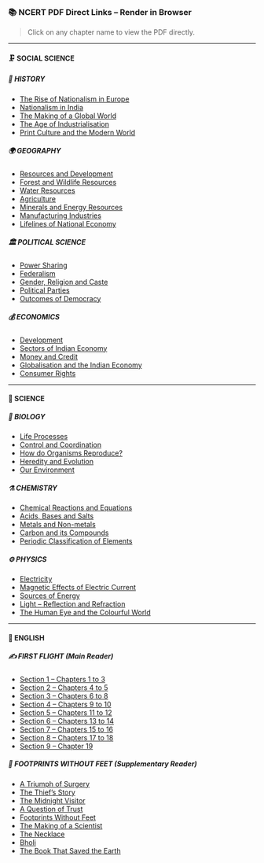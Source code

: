 ### 📚 NCERT PDF Direct Links – Render in Browser
> Click on any chapter name to view the PDF directly.

---

#### 🗜️ SOCIAL SCIENCE

##### 🧬 HISTORY
- [The Rise of Nationalism in Europe](https://raw.githubusercontent.com/ubsr-official/notebooks/main/NCERT-PDF/SOCIAL-SCIENCE/HISTORY/SSC-HISTORY-RISE_OF_NATIONALISM_IN_EUROPE-1.pdf)
- [Nationalism in India](https://raw.githubusercontent.com/ubsr-official/notebooks/main/NCERT-PDF/SOCIAL-SCIENCE/HISTORY/SSC-HISTORY-NATIONALISM_IN_INDIA-2.pdf)
- [The Making of a Global World](https://raw.githubusercontent.com/ubsr-official/notebooks/main/NCERT-PDF/SOCIAL-SCIENCE/HISTORY/SSC-HISTORY-THE_MAKING_OF_A_GLOBAL_WORLD-3.pdf)
- [The Age of Industrialisation](https://raw.githubusercontent.com/ubsr-official/notebooks/main/NCERT-PDF/SOCIAL-SCIENCE/HISTORY/SSC-HISTORY-AGE_OF_INDUSTRY-4.pdf)
- [Print Culture and the Modern World](https://raw.githubusercontent.com/ubsr-official/notebooks/main/NCERT-PDF/SOCIAL-SCIENCE/HISTORY/SSC-HISTORY-PRINT_CULTURE_AND_THE_MODERN_WORLD-5.pdf)

##### 🌍 GEOGRAPHY
- [Resources and Development](https://raw.githubusercontent.com/ubsr-official/notebooks/main/NCERT-PDF/SOCIAL-SCIENCE/GEOGRAPHY/SSC-GEOGRAPHY-RESOURCES_AND_DEVELOPMENT-1.pdf)
- [Forest and Wildlife Resources](https://raw.githubusercontent.com/ubsr-official/notebooks/main/NCERT-PDF/SOCIAL-SCIENCE/GEOGRAPHY/SSC-GEOGRAPHY-FOREST_AND_WILDLIFE_RESOURCES-2.pdf)
- [Water Resources](https://raw.githubusercontent.com/ubsr-official/notebooks/main/NCERT-PDF/SOCIAL-SCIENCE/GEOGRAPHY/SSC-GEOGRAPHY-WATER_RESOURCES-3.pdf)
- [Agriculture](https://raw.githubusercontent.com/ubsr-official/notebooks/main/NCERT-PDF/SOCIAL-SCIENCE/GEOGRAPHY/SSC-GEOGRAPHY-AGRICULTURE-4.pdf)
- [Minerals and Energy Resources](https://raw.githubusercontent.com/ubsr-official/notebooks/main/NCERT-PDF/SOCIAL-SCIENCE/GEOGRAPHY/SSC-GEOGRAPHY-MINERALS_AND_ENERGY_RESOURCES-5.pdf)
- [Manufacturing Industries](https://raw.githubusercontent.com/ubsr-official/notebooks/main/NCERT-PDF/SOCIAL-SCIENCE/GEOGRAPHY/SSC-GEOGRAPHY-MANUFACTURING_INDUSTRIES-6.pdf)
- [Lifelines of National Economy](https://raw.githubusercontent.com/ubsr-official/notebooks/main/NCERT-PDF/SOCIAL-SCIENCE/GEOGRAPHY/SSC-GEOGRAPHY-LIFELINES_OF_NATIONAL_ECONOMY-7.pdf)

##### 🏛️ POLITICAL SCIENCE
- [Power Sharing](https://raw.githubusercontent.com/ubsr-official/notebooks/main/NCERT-PDF/SOCIAL-SCIENCE/POLITICAL-SCIENCE/SSC-POLITICAL_SCIENCE-POWER_SHARING-1.pdf)
- [Federalism](https://raw.githubusercontent.com/ubsr-official/notebooks/main/NCERT-PDF/SOCIAL-SCIENCE/POLITICAL-SCIENCE/SSC-POLITICAL_SCIENCE-FEDERALISM-2.pdf)
- [Gender, Religion and Caste](https://raw.githubusercontent.com/ubsr-official/notebooks/main/NCERT-PDF/SOCIAL-SCIENCE/POLITICAL-SCIENCE/SSC-POLITICAL_SCIENCE-GENDER_RELIGION_AND_CASTE-3.pdf)
- [Political Parties](https://raw.githubusercontent.com/ubsr-official/notebooks/main/NCERT-PDF/SOCIAL-SCIENCE/POLITICAL-SCIENCE/SSC-POLITICAL_SCIENCE-POLITICAL_PARTIES-4.pdf)
- [Outcomes of Democracy](https://raw.githubusercontent.com/ubsr-official/notebooks/main/NCERT-PDF/SOCIAL-SCIENCE/POLITICAL-SCIENCE/SSC-POLITICAL_SCIENCE-OUTCOMES_OF_DEMOCRACY-5.pdf)

##### 💰 ECONOMICS
- [Development](https://raw.githubusercontent.com/ubsr-official/notebooks/main/NCERT-PDF/SOCIAL-SCIENCE/ECONOMICS/SSC-ECONOMICS-DEVELOPEMT-1.pdf)
- [Sectors of Indian Economy](https://raw.githubusercontent.com/ubsr-official/notebooks/main/NCERT-PDF/SOCIAL-SCIENCE/ECONOMICS/SSC-ECONOMICS-SECTORS_OF_INDIAN_ECONOMY-2.pdf)
- [Money and Credit](https://raw.githubusercontent.com/ubsr-official/notebooks/main/NCERT-PDF/SOCIAL-SCIENCE/ECONOMICS/SSC-ECONOMICS-MONEY_AND_CREDIT-3.pdf)
- [Globalisation and the Indian Economy](https://raw.githubusercontent.com/ubsr-official/notebooks/main/NCERT-PDF/SOCIAL-SCIENCE/ECONOMICS/SSC-ECONOMICS-GLOBALISATION_AND_THE_INDIAN_ECONOMY-4.pdf)
- [Consumer Rights](https://raw.githubusercontent.com/ubsr-official/notebooks/main/NCERT-PDF/SOCIAL-SCIENCE/ECONOMICS/SSC-ECONOMICS-CONSUMER_RIGHTS-5.pdf)

---

#### 🧪 SCIENCE

##### 🔬 BIOLOGY
- [Life Processes](https://raw.githubusercontent.com/ubsr-official/notebooks/main/NCERT-PDF/SCIENCE/BIOLOGY/SCIENCE-BIOLOGY-LIFE_PROCESSES-5.pdf)
- [Control and Coordination](https://raw.githubusercontent.com/ubsr-official/notebooks/main/NCERT-PDF/SCIENCE/BIOLOGY/SCIENCE-BIOLOGY-CONTROL_AND_COORDINATION-6.pdf)
- [How do Organisms Reproduce?](https://raw.githubusercontent.com/ubsr-official/notebooks/main/NCERT-PDF/SCIENCE/BIOLOGY/SCIENCE-BIOLOGY-HOW_DO_ORGANISMS_REPRODUCE-7.pdf)
- [Heredity and Evolution](https://raw.githubusercontent.com/ubsr-official/notebooks/main/NCERT-PDF/SCIENCE/BIOLOGY/SCIENCE-BIOLOGY-HEREDITY-8.pdf)
- [Our Environment](https://raw.githubusercontent.com/ubsr-official/notebooks/main/NCERT-PDF/SCIENCE/BIOLOGY/SCIENCE-BIOLOGY-OUR_ENVIRONMENT-13.pdf)

##### ⚗️ CHEMISTRY
- [Chemical Reactions and Equations](https://raw.githubusercontent.com/ubsr-official/notebooks/main/NCERT-PDF/SCIENCE/CHEMISTRY/SCIENCE-CHEMISTRY-CHEMICAL_REACTIONS_AND_EQUATIONS-1.pdf)
- [Acids, Bases and Salts](https://raw.githubusercontent.com/ubsr-official/notebooks/main/NCERT-PDF/SCIENCE/CHEMISTRY/SCIENCE-CHEMISTRY-ACIDS_BASES_AND_SALTS-2.pdf)
- [Metals and Non-metals](https://raw.githubusercontent.com/ubsr-official/notebooks/main/NCERT-PDF/SCIENCE/CHEMISTRY/SCIENCE-CHEMISTRY-METALS_AND_NON_METALS-3.pdf)
- [Carbon and its Compounds](https://raw.githubusercontent.com/ubsr-official/notebooks/main/NCERT-PDF/SCIENCE/CHEMISTRY/SCIENCE-CHEMISTRY-CARBON_AND_ITS_COMPOUNDS-4.pdf)
- [Periodic Classification of Elements](https://raw.githubusercontent.com/ubsr-official/notebooks/main/NCERT-PDF/SCIENCE/CHEMISTRY/SCIENCE-CHEMISTRY-PERIODIC_CLASSIFICATION_OF_ELEMENTS-5.pdf)

##### ⚙️ PHYSICS
- [Electricity](https://raw.githubusercontent.com/ubsr-official/notebooks/main/NCERT-PDF/SCIENCE/PHYSICS/SCIENCE-PHYSICS-ELECTRICITY-10.pdf)
- [Magnetic Effects of Electric Current](https://raw.githubusercontent.com/ubsr-official/notebooks/main/NCERT-PDF/SCIENCE/PHYSICS/SCIENCE-PHYSICS-MAGNETIC_EFFECTS_OF_ELECTRIC_CURRENT-11.pdf)
- [Sources of Energy](https://raw.githubusercontent.com/ubsr-official/notebooks/main/NCERT-PDF/SCIENCE/PHYSICS/SCIENCE-PHYSICS-SOURCES_OF_ENERGY-12.pdf)
- [Light – Reflection and Refraction](https://raw.githubusercontent.com/ubsr-official/notebooks/main/NCERT-PDF/SCIENCE/PHYSICS/SCIENCE-PHYSICS-LIGHT_REFLECTION_AND_REFRACTION-9.pdf)
- [The Human Eye and the Colourful World](https://raw.githubusercontent.com/ubsr-official/notebooks/main/NCERT-PDF/SCIENCE/PHYSICS/SCIENCE-PHYSICS-HUMAN_EYE_AND_COLOURFUL_WORLD-14.pdf)

---

#### 📖 ENGLISH

##### ✍️ FIRST FLIGHT (Main Reader)
- [Section 1 – Chapters 1 to 3](https://raw.githubusercontent.com/ubsr-official/notebooks/main/NCERT-PDF/ENGLISH/FIRST-FLIGHT/ENGLISH-FIRST_FLIGHT-SECTION1-CH(1-3).pdf)
- [Section 2 – Chapters 4 to 5](https://raw.githubusercontent.com/ubsr-official/notebooks/main/NCERT-PDF/ENGLISH/FIRST-FLIGHT/ENGLISH-FIRST_FLIGHT-SECTION2-CH(4-5).pdf)
- [Section 3 – Chapters 6 to 8](https://raw.githubusercontent.com/ubsr-official/notebooks/main/NCERT-PDF/ENGLISH/FIRST-FLIGHT/ENGLISH-FIRST_FLIGHT-SECTION3-CH(6-8).pdf)
- [Section 4 – Chapters 9 to 10](https://raw.githubusercontent.com/ubsr-official/notebooks/main/NCERT-PDF/ENGLISH/FIRST-FLIGHT/ENGLISH-FIRST_FLIGHT-SECTION4-CH(9-10).pdf)
- [Section 5 – Chapters 11 to 12](https://raw.githubusercontent.com/ubsr-official/notebooks/main/NCERT-PDF/ENGLISH/FIRST-FLIGHT/ENGLISH-FIRST_FLIGHT-SECTION5-CH(11-12).pdf)
- [Section 6 – Chapters 13 to 14](https://raw.githubusercontent.com/ubsr-official/notebooks/main/NCERT-PDF/ENGLISH/FIRST-FLIGHT/ENGLISH-FIRST_FLIGHT-SECTION6-CH(13-14).pdf)
- [Section 7 – Chapters 15 to 16](https://raw.githubusercontent.com/ubsr-official/notebooks/main/NCERT-PDF/ENGLISH/FIRST-FLIGHT/ENGLISH-FIRST_FLIGHT-SECTION7-CH(15-16).pdf)
- [Section 8 – Chapters 17 to 18](https://raw.githubusercontent.com/ubsr-official/notebooks/main/NCERT-PDF/ENGLISH/FIRST-FLIGHT/ENGLISH-FIRST_FLIGHT-SECTION8-CH(17-18).pdf)
- [Section 9 – Chapter 19](https://raw.githubusercontent.com/ubsr-official/notebooks/main/NCERT-PDF/ENGLISH/FIRST-FLIGHT/ENGLISH-FIRST_FLIGHT-SECTION9-CH(19).pdf)


##### 🧠 FOOTPRINTS WITHOUT FEET (Supplementary Reader)
- [A Triumph of Surgery](https://raw.githubusercontent.com/ubsr-official/notebooks/main/NCERT-PDF/ENGLISH/ENGLISH-FOOTPRINTS_WITHOUT_FEET-A_TRIUMPH_OF_SURGERY-1.pdf)
- [The Thief’s Story](https://raw.githubusercontent.com/ubsr-official/notebooks/main/NCERT-PDF/ENGLISH/ENGLISH-FOOTPRINTS_WITHOUT_FEET-THE_THIEFS_STORY-2.pdf)
- [The Midnight Visitor](https://raw.githubusercontent.com/ubsr-official/notebooks/main/NCERT-PDF/ENGLISH/ENGLISH-FOOTPRINTS_WITHOUT_FEET-THE_MIDNIGHT_VISITOR-3.pdf)
- [A Question of Trust](https://raw.githubusercontent.com/ubsr-official/notebooks/main/NCERT-PDF/ENGLISH/ENGLISH-FOOTPRINTS_WITHOUT_FEET-A_QUESTION_OF_TRUST-4.pdf)
- [Footprints Without Feet](https://raw.githubusercontent.com/ubsr-official/notebooks/main/NCERT-PDF/ENGLISH/ENGLISH-FOOTPRINTS_WITHOUT_FEET-FOOTPRINTS_WITHOUT_FEET-5.pdf)
- [The Making of a Scientist](https://raw.githubusercontent.com/ubsr-official/notebooks/main/NCERT-PDF/ENGLISH/ENGLISH-FOOTPRINTS_WITHOUT_FEET-THE_MAKING_OF_A_SCIENTIST-6.pdf)
- [The Necklace](https://raw.githubusercontent.com/ubsr-official/notebooks/main/NCERT-PDF/ENGLISH/ENGLISH-FOOTPRINTS_WITHOUT_FEET-THE_NECKLACE-7.pdf)
- [Bholi](https://raw.githubusercontent.com/ubsr-official/notebooks/main/NCERT-PDF/ENGLISH/ENGLISH-FOOTPRINTS_WITHOUT_FEET-BHOLI-8.pdf)
- [The Book That Saved the Earth](https://raw.githubusercontent.com/ubsr-official/notebooks/main/NCERT-PDF/ENGLISH/ENGLISH-FOOTPRINTS_WITHOUT_FEET-THE_BOOK_THAT_SAVED_THE_EARTH-9.pdf)